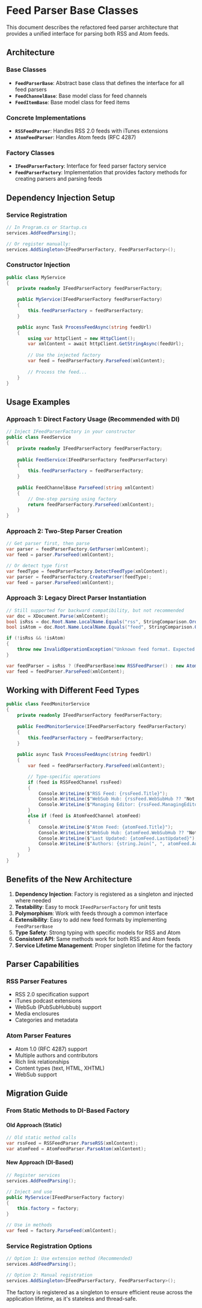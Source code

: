 # Feed Parser Base Classes

This document describes the refactored feed parser architecture that provides a unified interface for parsing both RSS and Atom feeds.

## Architecture

### Base Classes

- **`FeedParserBase`**: Abstract base class that defines the interface for all feed parsers
- **`FeedChannelBase`**: Base model class for feed channels
- **`FeedItemBase`**: Base model class for feed items

### Concrete Implementations

- **`RSSFeedParser`**: Handles RSS 2.0 feeds with iTunes extensions
- **`AtomFeedParser`**: Handles Atom feeds (RFC 4287)

### Factory Classes

- **`IFeedParserFactory`**: Interface for feed parser factory service
- **`FeedParserFactory`**: Implementation that provides factory methods for creating parsers and parsing feeds

## Dependency Injection Setup

### Service Registration

```csharp
// In Program.cs or Startup.cs
services.AddFeedParsing();

// Or register manually:
services.AddSingleton<IFeedParserFactory, FeedParserFactory>();
```

### Constructor Injection

```csharp
public class MyService
{
    private readonly IFeedParserFactory feedParserFactory;

    public MyService(IFeedParserFactory feedParserFactory)
    {
        this.feedParserFactory = feedParserFactory;
    }

    public async Task ProcessFeedAsync(string feedUrl)
    {
        using var httpClient = new HttpClient();
        var xmlContent = await httpClient.GetStringAsync(feedUrl);
        
        // Use the injected factory
        var feed = feedParserFactory.ParseFeed(xmlContent);
        
        // Process the feed...
    }
}
```

## Usage Examples

### Approach 1: Direct Factory Usage (Recommended with DI)

```csharp
// Inject IFeedParserFactory in your constructor
public class FeedService
{
    private readonly IFeedParserFactory feedParserFactory;
    
    public FeedService(IFeedParserFactory feedParserFactory)
    {
        this.feedParserFactory = feedParserFactory;
    }
    
    public FeedChannelBase ParseFeed(string xmlContent)
    {
        // One-step parsing using factory
        return feedParserFactory.ParseFeed(xmlContent);
    }
}
```

### Approach 2: Two-Step Parser Creation

```csharp
// Get parser first, then parse
var parser = feedParserFactory.GetParser(xmlContent);
var feed = parser.ParseFeed(xmlContent);

// Or detect type first
var feedType = feedParserFactory.DetectFeedType(xmlContent);
var parser = feedParserFactory.CreateParser(feedType);
var feed = parser.ParseFeed(xmlContent);
```

### Approach 3: Legacy Direct Parser Instantiation

```csharp
// Still supported for backward compatibility, but not recommended
var doc = XDocument.Parse(xmlContent);
bool isRss = doc.Root.Name.LocalName.Equals("rss", StringComparison.OrdinalIgnoreCase);
bool isAtom = doc.Root.Name.LocalName.Equals("feed", StringComparison.OrdinalIgnoreCase);

if (!isRss && !isAtom) 
{
    throw new InvalidOperationException("Unknown feed format. Expected RSS or Atom.");
}

var feedParser = isRss ? (FeedParserBase)new RSSFeedParser() : new AtomFeedParser();
var feed = feedParser.ParseFeed(xmlContent);
```

## Working with Different Feed Types

```csharp
public class FeedMonitorService
{
    private readonly IFeedParserFactory feedParserFactory;
    
    public FeedMonitorService(IFeedParserFactory feedParserFactory)
    {
        this.feedParserFactory = feedParserFactory;
    }
    
    public async Task ProcessFeedAsync(string feedUrl)
    {
        var feed = feedParserFactory.ParseFeed(xmlContent);

        // Type-specific operations
        if (feed is RSSFeedChannel rssFeed)
        {
            Console.WriteLine($"RSS Feed: {rssFeed.Title}");
            Console.WriteLine($"WebSub Hub: {rssFeed.WebSubHub ?? "Not available"}");
            Console.WriteLine($"Managing Editor: {rssFeed.ManagingEditor}");
        }
        else if (feed is AtomFeedChannel atomFeed)
        {
            Console.WriteLine($"Atom Feed: {atomFeed.Title}");
            Console.WriteLine($"WebSub Hub: {atomFeed.WebSubHub ?? "Not available"}");
            Console.WriteLine($"Last Updated: {atomFeed.LastUpdated}");
            Console.WriteLine($"Authors: {string.Join(", ", atomFeed.Authors.Select(a => a.Name))}");
        }
    }
}
```

## Benefits of the New Architecture

1. **Dependency Injection**: Factory is registered as a singleton and injected where needed
2. **Testability**: Easy to mock `IFeedParserFactory` for unit tests
3. **Polymorphism**: Work with feeds through a common interface
4. **Extensibility**: Easy to add new feed formats by implementing `FeedParserBase`
5. **Type Safety**: Strong typing with specific models for RSS and Atom
6. **Consistent API**: Same methods work for both RSS and Atom feeds
7. **Service Lifetime Management**: Proper singleton lifetime for the factory

## Parser Capabilities

### RSS Parser Features
- RSS 2.0 specification support
- iTunes podcast extensions
- WebSub (PubSubHubbub) support
- Media enclosures
- Categories and metadata

### Atom Parser Features
- Atom 1.0 (RFC 4287) support
- Multiple authors and contributors
- Rich link relationships
- Content types (text, HTML, XHTML)
- WebSub support

## Migration Guide

### From Static Methods to DI-Based Factory

#### Old Approach (Static)
```csharp
// Old static method calls
var rssFeed = RSSFeedParser.ParseRSS(xmlContent);
var atomFeed = AtomFeedParser.ParseAtom(xmlContent);
```

#### New Approach (DI-Based)
```csharp
// Register services
services.AddFeedParsing();

// Inject and use
public MyService(IFeedParserFactory factory)
{
    this.factory = factory;
}

// Use in methods
var feed = factory.ParseFeed(xmlContent);
```

### Service Registration Options

```csharp
// Option 1: Use extension method (Recommended)
services.AddFeedParsing();

// Option 2: Manual registration
services.AddSingleton<IFeedParserFactory, FeedParserFactory>();
```

The factory is registered as a singleton to ensure efficient reuse across the application lifetime, as it's stateless and thread-safe.